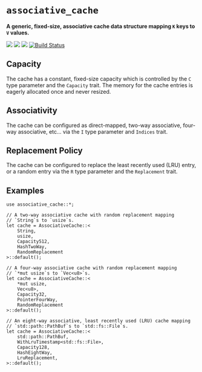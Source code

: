 # `associative_cache`

**A generic, fixed-size, associative cache data structure mapping `K` keys to
`V` values.**

[![](https://docs.rs/associative-cache/badge.svg)](https://docs.rs/associative-cache/)
[![](https://img.shields.io/crates/v/associative-cache.svg)](https://crates.io/crates/associative-cache)
[![](https://img.shields.io/crates/d/associative-cache.svg)](https://crates.io/crates/associative-cache)
[![Build Status](https://dev.azure.com/fitzgen/associative-cache/_apis/build/status/fitzgen.associative-cache?branchName=master)](https://dev.azure.com/fitzgen/associative-cache/_build/latest?definitionId=2&branchName=master)

## Capacity

The cache has a constant, fixed-size capacity which is controlled by the `C`
type parameter and the `Capacity` trait. The memory for the cache entries is
eagerly allocated once and never resized.

## Associativity

The cache can be configured as direct-mapped, two-way associative, four-way
associative, etc... via the `I` type parameter and `Indices` trait.

## Replacement Policy

The cache can be configured to replace the least recently used (LRU) entry, or a
random entry via the `R` type parameter and the `Replacement` trait.

## Examples

```
use associative_cache::*;

// A two-way associative cache with random replacement mapping
// `String`s to `usize`s.
let cache = AssociativeCache::<
    String,
    usize,
    Capacity512,
    HashTwoWay,
    RandomReplacement
>::default();

// A four-way associative cache with random replacement mapping
// `*mut usize`s to `Vec<u8>`s.
let cache = AssociativeCache::<
    *mut usize,
    Vec<u8>,
    Capacity32,
    PointerFourWay,
    RandomReplacement
>::default();

// An eight-way associative, least recently used (LRU) cache mapping
// `std::path::PathBuf`s to `std::fs::File`s.
let cache = AssociativeCache::<
    std::path::PathBuf,
    WithLruTimestamp<std::fs::File>,
    Capacity128,
    HashEightWay,
    LruReplacement,
>::default();
```
